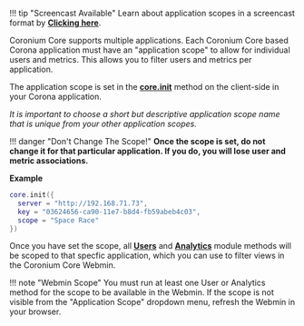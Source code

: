 !!! tip "Screencast Available"
    Learn about application scopes in a screencast format by __[Clicking here](/screencasts/#application-scopes)__.

Coronium Core supports multiple applications. Each Coronium Core based Corona application must have an "application scope" to allow for individual users and metrics. This allows you to filter users and metrics per application.

The application scope is set in the __[core.init](/client/modules/core/#init)__ method on the client-side in your Corona application.

_It is important to choose a short but descriptive application scope name that is unique from your other application scopes._

!!! danger "Don't Change The Scope!"
    __Once the scope is set, do not change it for that particular application. If you do, you will lose user and metric associations.__

__Example__

```lua
core.init({
  server = "http://192.168.71.73",
  key = "03624656-ca90-11e7-b8d4-fb59abeb4c03",
  scope = "Space Race"
})
```

Once you have set the scope, all __[Users](/client/modules/users/users/)__ and __[Analytics](/client/modules/analytics/)__ module methods will be scoped to that specfic application, which you can use to filter views in the Coronium Core Webmin.

!!! note "Webmin Scope"
    You must run at least one User or Analytics method for the scope to be available in the Webmin. If the scope is not visible from the "Application Scope" dropdown menu, refresh the Webmin in your browser.